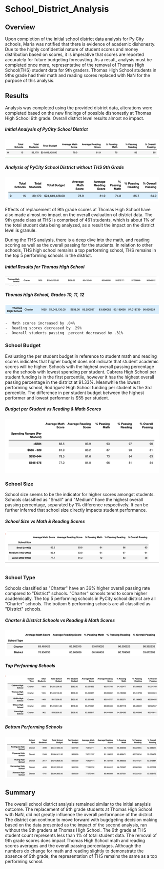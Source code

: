 # School_District_Analysis

## Overview 

Upon completion of the initial school district data analysis for Py City schools, Maria was notified that there is evidence of academic dishonesty. Due to the highly confidential nature of student scores and money distribution based on scores, it is imperative that scores are reported accurately for future budgeting forecasting. As a result, analysis must be completed once more, representative of the removal of Thomas High School(THS) student data for 9th graders. Thomas High School students in 9ths grade had their math and reading scores replaced with NaN for the purpose of this analysis. 

## Results

Analysis was completed using the provided district data, alterations were completed based on the new findings of possible dishonestly at Thomas High School 9th grade. Overall district level results almost no impact. 

##### Initial Analysis of PyCity School District
![Initial Analysis of PyCity School District](https://github.com/LMarty22/School-District_Analysis/blob/main/Resources/PyCitySchools_original.png)

##### Analysis of PyCity School District without THS 9th Grade
![Analysis of PyCity School District without THS 9th Grade](https://github.com/LMarty22/School-District_Analysis/blob/main/Resources/PyCitySchool_without9THS.png)


Effects of replacement of 9th grade scores at Thomas High School have also made almost no impact on the overall evaluation of district data. The 9th grade class at THS is comprised of 461 students, which is about 1% of the total student data being analyzed, as a result the impact on the district level is granule.

	
During the THS analysis, there is a deep dive into the math, and reading scoring as well as the overall passing for the students. In relation to other schools, THS high school remains a top performing school, THS remains in the top 5 performing schools in the district. 

##### Initial Results for Thomas High School
![Initial Results for Thomas High School](https://github.com/LMarty22/School-District_Analysis/blob/main/Resources/THS%20_original.png)

##### Thomas High School, Grades 10, 11, 12
![Thomas High School, Grades 10, 11, 12](https://github.com/LMarty22/School-District_Analysis/blob/main/Resources/THS_without9th.png)

	-  Math scores increased by .04%
	-  Reading scores decreased by .29%
	-  Overall students passing  percent decreased by .31%



### School Budget 
Evaluating the per student budget in reference to student math and reading scores indicates that higher budget does not indicate that student academic scores will be higher. Schools with the highest overall passing percentage are the schools with lowest spending per student. Cabrera High School per student funding is in the first percentile, however it has the highest overall passing percentage in the district at 91.33%. Meanwhile the lowest performing school, Rodriguez High School funding per student is the 3rd percentile. The difference in per student budget between the highest performer and lowest performer is $55 per student. 

##### Budget per Student vs Reading & Math Scores
![Budget per Student vs Reading & Math Scores](https://github.com/LMarty22/School-District_Analysis/blob/main/Resources/Budget%20per%20Student.png)


### School Size
School size seems to be the indicator for higher scores amongst students. Schools classified as "Small" and "Medium" have the highest overall passing percentage, separated by 1% difference respectively. It can be further inferred that school size directly impacts student performance. 

##### School Size vs Math & Reading Scores
![School Size vs Math & Reading Scores](https://github.com/LMarty22/School-District_Analysis/blob/main/Resources/School%20Size%20vs%20scores.png)


### School Type
Schools classified as "Charter" have an 36% higher overall passing rate compared to "District" schools. "Charter" schools tend to score higher academically. The top 5 performing schools in PyCity school district are all "Charter" schools. The bottom 5 performing schools are all classified as "District" schools.

##### Charter & District Schools vs Reading & Math Scores
![Charter & District Schools vs Reading & Math Scores](https://github.com/LMarty22/School-District_Analysis/blob/main/Resources/Charter%20vs%20District%20Schools.png)

##### Top Performing Schools
![Top Performing Schools](https://github.com/LMarty22/School-District_Analysis/blob/main/Resources/Top%20Performing%20Schools.png)

##### Bottom Performing Schools
![Bottom Performing Schools](https://github.com/LMarty22/School-District_Analysis/blob/main/Resources/Lowest%20Performing%20Schools.png)

## Summary

The overall school district analysis remained similar to the initial anaylsis outcome. The replacement of 9th grade students at Thomas High School with NaN, did not greatly influence the overall performance of the district. The district can continue to move forward with bugdgeting decision making based on the data presented as the impact of the second analysis, ran without the 9th graders at Thomas High School. The 9th grade at THS student count represents less than 1% of total student data. The removal of 9th grade scores does impact Thomas High School math and reading scores averages and the overall passing percentages. Although the numbers do change for math and reading slightly to demonstrate the absence of 9th grade, the representation of THS remains the same as a top performing school. 



